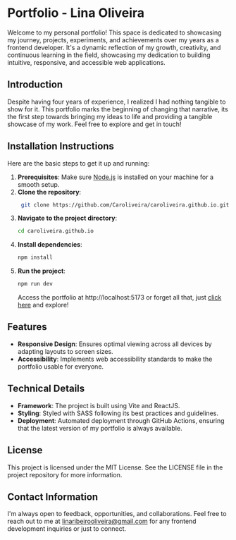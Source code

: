 # Portfolio - Lina Oliveira

Welcome to my personal portfolio! This space is dedicated to showcasing my journey, projects, experiments, and achievements over my years as a frontend developer. It's a dynamic reflection of my growth, creativity, and continuous learning in the field, showcasing my dedication to building intuitive, responsive, and accessible web applications.

## Introduction

Despite having four years of experience, I realized I had nothing tangible to show for it. This portfolio marks the beginning of changing that narrative, its the first step towards bringing my ideas to life and providing a tangible showcase of my work. Feel free to explore and get in touch!

## Installation Instructions

Here are the basic steps to get it up and running:

1. **Prerequisites**: Make sure [Node.js](https://nodejs.org/) is installed on your machine for a smooth setup.
2. **Clone the repository**:
   ```bash
    git clone https://github.com/Caroliveira/caroliveira.github.io.git
   ```
3. **Navigate to the project directory**:
   ```bash
   cd caroliveira.github.io
   ```
4. **Install dependencies**:
   ```bash
   npm install
   ```
5. **Run the project**:
   ```bash
   npm run dev
   ```
   Access the portfolio at http://localhost:5173 or forget all that, just [click here](https://caroliveira.github.io/) and explore!

## Features

- **Responsive Design**: Ensures optimal viewing across all devices by adapting layouts to screen sizes.
- **Accessibility**: Implements web accessibility standards to make the portfolio usable for everyone.

## Technical Details

- **Framework**: The project is built using Vite and ReactJS.
- **Styling**: Styled with SASS following its best practices and guidelines.
- **Deployment**: Automated deployment through GitHub Actions, ensuring that the latest version of my portfolio is always available.

## License

This project is licensed under the MIT License. See the LICENSE file in the project repository for more information.

## Contact Information

I'm always open to feedback, opportunities, and collaborations. Feel free to reach out to me at linaribeirooliveira@gmail.com for any frontend development inquiries or just to connect.
